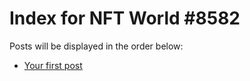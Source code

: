 # Index for NFT World #8582
Posts will be displayed in the order below:

- [Your first post](./001-first.md)

